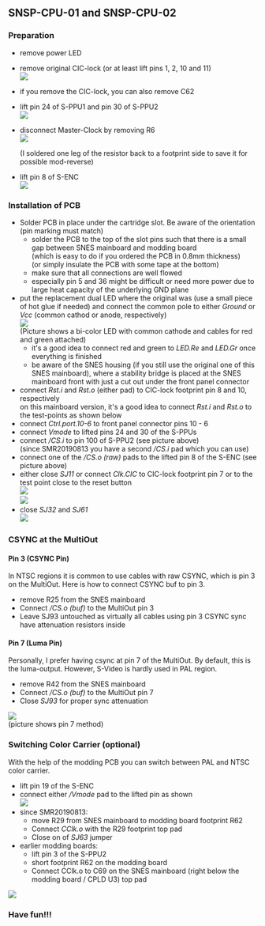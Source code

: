 ## SNSP-CPU-01 and SNSP-CPU-02

### Preparation

- remove power LED
- remove original CIC-lock (or at least lift pins 1, 2, 10 and 11)  
  ![](./CIC-lock.jpg)
  
- if you remove the CIC-lock, you can also remove C62
  
- lift pin 24 of S-PPU1 and pin 30 of S-PPU2  
  ![](./S-PPUs.jpg)

- disconnect Master-Clock by removing R6  
  ![](./MCLK_disconnected.jpg)

  (I soldered one leg of the resistor back to a footprint side to save it for possible mod-reverse)

- lift pin 8 of S-ENC   
  ![](./csync_snestop.jpg)


### Installation of PCB

- Solder PCB in place under the cartridge slot. Be aware of the orientation (pin marking must match)
  - solder the PCB to the top of the slot pins such that there is a small gap between SNES mainboard and modding board  
    (which is easy to do if you ordered the PCB in 0.8mm thickness)  
    (or simply insulate the PCB with some tape at the bottom)
  - make sure that all connections are well flowed
  - especially pin 5 and 36 might be difficult or need more power due to large heat capacity of the underlying GND plane
- put the replacement dual LED where the original was (use a small piece of hot glue if needed) and connect the common pole to either _Ground_ or _Vcc_ (common cathod or anode, respectively)  
  ![](../common_pics/LED_CC.jpg)  
  (Picture shows a bi-color LED with common cathode and cables for red and green attached)
  - it's a good idea to connect red and green to _LED.Re_ and _LED.Gr_ once everything is finished
  - be aware of the SNES housing (if you still use the original one of this SNES mainboard), where a stability bridge is placed at the SNES mainboard front with just a cut out under the front panel connector
- connect _Rst.i_ and _Rst.o_ (either pad) to CIC-lock footprint pin 8 and 10, respectively  
  on this mainboard version, it's a good idea to connect _Rst.i_ and _Rst.o_ to the test-points as shown below
- connect _Ctrl.port.10-6_ to front panel connector pins 10 - 6
- connect _Vmode_ to lifted pins 24 and 30 of the S-PPUs
- connect _/CS.i_ to pin 100 of S-PPU2 (see picture above)  
  (since SMR20190813 you have a second _/CS.i_ pad which you can use)
- connect one of the _/CS.o (raw)_ pads to the lifted pin 8 of the S-ENC (see picture above)
- either close _SJ11_ or connect _Clk.CIC_ to CIC-lock footprint pin 7 or to the test point close to the reset button   
  ![](./basic_connections.jpg)  
  ![](./basic_connections_2.jpg)  
- close _SJ32_ and _SJ61_  
  ![](./jumper.jpg)


### CSYNC at the MultiOut

#### Pin 3 (CSYNC Pin)
In NTSC regions it is common to use cables with raw CSYNC, which is pin 3 on the MultiOut. Here is how to connect CSYNC buf to pin 3.

- remove R25 from the SNES mainboard  
- Connect _/CS.o (buf)_ to the MultiOut pin 3 
- Leave SJ93 untouched as virtually all cables using pin 3 CSYNC sync have attenuation resistors inside

#### Pin 7 (Luma Pin)
Personally, I prefer having csync at pin 7 of the MultiOut. By default, this is the luma-output. However, S-Video is hardly used in PAL region.

- remove R42 from the SNES mainboard  
- Connect _/CS.o (buf)_ to the MultiOut pin 7  
- Close _SJ93_ for proper sync attenuation

![](./luma_disconnected.jpg)  
(picture shows pin 7 method)


### Switching Color Carrier (optional)

With the help of the modding PCB you can switch between PAL and NTSC color carrier. 

- lift pin 19 of the S-ENC
- connect either  _/Vmode_ pad to the lifted pin as shown  
  ![](./nvmode_snestop.jpg)
- since SMR20190813:
  - move R29 from SNES mainboard to modding board footprint R62
  - Connect _CClk.o_ with the R29 footprint top pad
  - Close on of _SJ63_ jumper
- earlier modding boards:
  - lift pin 3 of the S-PPU2
  - short footprint R62 on the modding board
  - Connect CClk.o to C69 on the SNES mainboard (right below the modding board / CPLD U3) top pad

![](CCLK_connection.jpg)



### Have fun!!!